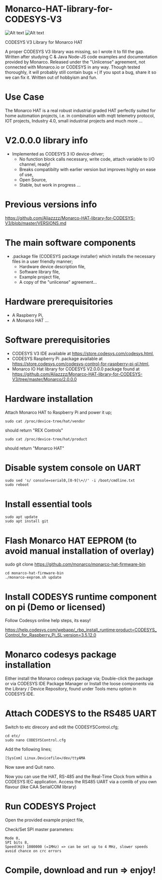 # Monarco-HAT-library-for-CODESYS-V3
![Alt text](https://tienda.opiron.com/107-home_default/curso-de-codesys.jpg "CODESYS")
![Alt text](http://linuxgizmos.com/files/rex_monarcohat1.jpg "Monarco HAT")


CODESYS V3 Library for Monarco HAT

A proper CODESYS V3 library was missing, so I wrote it to fill the gap.
Written after studying C & Java Node-JS code examples and documentation provided by Monarco.
Released under the "Unlicense" agreement, not connected with Monarco.io or CODESYS in any way. 
Though tested thoroughly, it will probably still contain bugs =( If you spot a bug, share it so we can fix it.
Written out of hobbyism and fun.

# Use Case
The Monarco HAT is a real robust industrial graded HAT perfectly suited for home automation projects, i.e. in combination with mqtt telemetry protocol, IOT projects, Industry 4.0, small industrial projects and much more ...

# V2.0.0.0 library info
- Implemented as CODESYS 3 IO device-driver;
   - No function block calls necessary, write code, attach variable to I/O channel, ready! 
   - Breaks compatibilty with earlier version but improves highly on ease of use,
   - Open Source,
   - Stable, but work in progress ...

# Previous versions info
https://github.com/Aliazzzz/Monarco-HAT-library-for-CODESYS-V3/blob/master/VERSIONS.md

# The main software components
- .package file (CODESYS package installer) which installs the necessary files in a user friendly manner;
   - Hardware device description file,
   - Software library file,
   - Example project file, 
   - A copy of the "unlicense" agreement...

# Hardware prerequisitories
- A Raspberry Pi,
- A Monarco HAT ...

# Software prerequisitories
- CODESYS V3 IDE available at https://store.codesys.com/codesys.html,
- CODESYS Raspberry Pi .package available at https://store.codesys.com/codesys-control-for-raspberry-pi-sl.html,
- Monarco IO Hat library for CODESYS V2.0.0.0 package found at https://github.com/Aliazzzz/Monarco-HAT-library-for-CODESYS-V3/tree/master/Monarco/2.0.0.0

# Hardware installation
Attach Monarco HAT to Raspberry Pi and power it up; 

    sudo cat /proc/device-tree/hat/vendor
    
should return "REX Controls" 

    sudo cat /proc/device-tree/hat/product

should return "Monarco HAT"

# Disable system console on UART

    sudo sed 's/ console=serial0,[0-9]\+//' -i /boot/cmdline.txt
    sudo reboot

# Install essential tools
    
    sudo apt update
    sudo apt install git

# Flash Monarco HAT EEPROM (to avoid manual installation of overlay)
sudo git clone https://github.com/monarco/monarco-hat-firmware-bin

    cd monarco-hat-firmware-bin
    ./monarco-eeprom.sh update

# Install CODESYS runtime component on pi (Demo or licensed)
Follow Codesys online help steps, its easy!

https://help.codesys.com/webapp/_rbp_install_runtime;product=CODESYS_Control_for_Raspberry_Pi_SL;version=3.5.12.0


# Monarco codesys package installation
Either install the Monarco codesys package via;
    Double-click the package or 
    via CODESYS IDE Package Manager or
    Install the loose components via the Library / Device Repository, found under Tools menu option in CODESYS IDE.

# Attach CODESYS to the RS485 UART
Switch to etc direcory and edit the CODESYSControl.cfg;

    cd etc/
    sudo nano CODESYSControl.cfg

Add the following lines;
    
    [SysCom] Linux.Devicefile=/dev/ttyAMA

Now save and Quit nano. 

Now you can use the HAT, RS-485 and the Real-Time Clock from within a CODESYS IEC application. 
Access the RS485 UART via a comlib of you own flavour (like CAA SerialCOM library)

# Run CODESYS Project
Open the provided example project file,

Check/Set SPI master parameters:

    Mode 0,
    SPI bits 8,
    Speed(Hz) 1000000 (=1MHz) => can be set up to 4 MHz, slower speeds avoid chance on crc errors


# Compile, download and run => enjoy!
